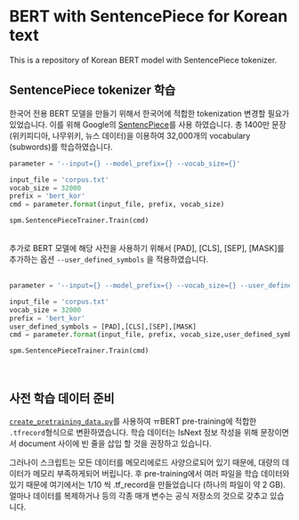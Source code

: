 # BERT with SentencePiece for Korean text
This is a repository of Korean BERT model with SentencePiece tokenizer.

## SentencePiece tokenizer 학습
 한국어 전용 BERT 모델을 만들기 위해서 한국어에 적합한 tokenization 변경할 필요가 있었습니다. 이를 위해 Google의 [SentencPiece](https://github.com/google/sentencepiece)를 사용 하였습니다. 총 1400만 문장(위키피디아, 나무위키, 뉴스 데이터)을 이용하여 32,000개의 vocabulary (subwords)를 학습하였습니다.
 
```python
parameter = '--input={} --model_prefix={} --vocab_size={}'

input_file = 'corpus.txt'
vocab_size = 32000
prefix = 'bert_kor'
cmd = parameter.format(input_file, prefix, vocab_size)

spm.SentencePieceTrainer.Train(cmd)
```   

<br>
추가로 BERT 모델에 해당 사전을 사용하기 위해서 [PAD], [CLS], [SEP], [MASK]를 추가하는 옵션 <code>--user_defined_symbols</code> 을 적용하였습니다.
<br>
<br>

```python
parameter = '--input={} --model_prefix={} --vocab_size={} --user_defined_symbols={}'

input_file = 'corpus.txt'
vocab_size = 32000
prefix = 'bert_kor'
user_defined_symbols = [PAD],[CLS],[SEP],[MASK]
cmd = parameter.format(input_file, prefix, vocab_size,user_defined_symbols)

spm.SentencePieceTrainer.Train(cmd)
```   
<br>

## 사전 학습 데이터 준비
 <code>[create_pretraining_data.py](https://github.com/google-research/bert/blob/master/create_pretraining_data.py)</code>를 사용하여 ㅠBERT pre-training에 적합한 <code>.tfrecord</code>형식으로 변환하였습니다. 학습 데이터는 IsNext 정보 작성을 위해 문장이면서 document 사이에 빈 줄을 삽입 할 것을 권장하고 있습니다. 
 
 
 그러나이 스크립트는 모든 데이터를 메모리에로드 사양으로되어 있기 때문에, 대량의 데이터가 메모리 부족하게되어 버립니다. 후 pre-training에서 여러 파일을 학습 데이터와 있기 때문에 여기에서는 1/10 씩 .tf_record을 만들었습니다 (하나의 파일이 약 2 GB). 얼마나 데이터를 복제하거나 등의 각종 매개 변수는 공식 저장소의 것으로 갖추고 있습니다.



